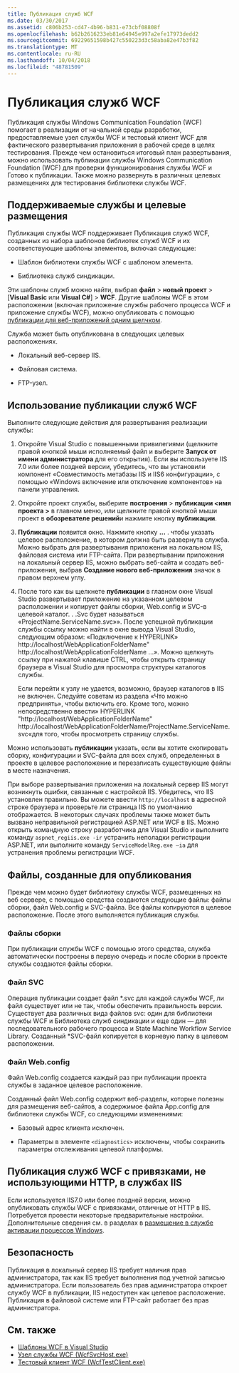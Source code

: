 ```yaml
---
title: Публикация служб WCF
ms.date: 03/30/2017
ms.assetid: c806b253-cd47-4b96-b831-e73cbf08808f
ms.openlocfilehash: b62b2616233eb81e64945e997a2efe17973dedd2
ms.sourcegitcommit: 69229651598b427c550223d3c58aba82e47b3f82
ms.translationtype: MT
ms.contentlocale: ru-RU
ms.lasthandoff: 10/04/2018
ms.locfileid: "48781509"
---
```

# <a name="wcf-service-publishing"></a>Публикация служб WCF

Публикация службы Windows Communication Foundation (WCF) помогает в реализации от начальной среды разработки, предоставляемые узел службы WCF и тестовый клиент WCF для фактического развертывания приложения в рабочей среде в целях тестирования. Прежде чем остановиться итоговый план развертывания, можно использовать публикации службы Windows Communication Foundation (WCF) для проверки функционирования службы WCF и Готово к публикации. Также можно развернуть в различных целевых размещениях для тестирования библиотеки службы WCF.

## <a name="supported-services-and-target-locations"></a>Поддерживаемые службы и целевые размещения

Публикация службы WCF поддерживает Публикация служб WCF, созданных из набора шаблонов библиотек служб WCF и их соответствующие шаблоны элементов, включая следующие:

-   Шаблон библиотеки службы WCF с шаблоном элемента.

-   Библиотека служб синдикации.

Эти шаблоны служб можно найти, выбрав **файл** > **новый проект** > [**Visual Basic** или **Visual C#**] > **WCF**. Другие шаблоны WCF в этом расположении (включая приложение службы рабочего процесса WCF и приложение службы WCF), можно опубликовать с помощью [публикации для веб-приложений одним щелчком](https://msdn.microsoft.com/library/dd465337\(v=vs.110\).aspx).

Служба может быть опубликована в следующих целевых расположениях.

-   Локальный веб-сервер IIS.

-   Файловая система.

-   FTP-узел.

## <a name="using-wcf-service-publishing"></a>Использование публикации служб WCF

Выполните следующие действия для развертывания реализации службы:

1.  Откройте Visual Studio с повышенными привилегиями (щелкните правой кнопкой мыши исполняемый файл и выберите **Запуск от имени администратора** для его открытия).  Если вы используете IIS 7.0 или более поздней версии, убедитесь, что вы установили компонент «Совместимость метабазы IIS и IIS6 конфигурации», с помощью «Windows включение или отключение компонентов» на панели управления.

2.  Откройте проект службы, выберите **построения** > **публикации \<имя проекта >** в главном меню, или щелкните правой кнопкой мыши проект в **обозревателе решений**и нажмите кнопку **публикации**.

3.  **Публикации** появится окно. Нажмите кнопку **...** . чтобы указать целевое расположение, в котором должна быть развернута служба. Можно выбрать для развертывания приложения на локальном IIS, файловая система или FTP-сайта. При развертывании приложения на локальный сервер IIS, можно выбрать веб-сайта и создать веб-приложения, выбрав **Создание нового веб-приложения** значок в правом верхнем углу.

4.  После того как вы щелкнете **публикации** в главном окне Visual Studio развертывает приложение на указанном целевом расположении и копирует файлы сборки, Web.config и SVC-в целевой каталог. . .Svc будет называться «ProjectName.ServiceName.svc»». После успешной публикации службы ссылку можно найти в окне вывода Visual Studio, следующим образом: «Подключение к HYPERLINK» http://localhost/WebApplicationFolderName" http://localhost/WebApplicationFolderName ...». Можно щелкнуть ссылку при нажатой клавише CTRL, чтобы открыть страницу браузера в Visual Studio для просмотра структуры каталогов службы.

     Если перейти к узлу не удается, возможно, браузер каталогов в IIS не включен. Следуйте советам из раздела «Что можно предпринять», чтобы включить его. Кроме того, можно непосредственно ввести» HYPERLINK "http://localhost/WebApplicationFolderName" http://localhost/WebApplicationFolderName/ProjectName.ServiceName.svc«для того, чтобы просмотреть страницу службы.

Можно использовать **публикации** указать, если вы хотите скопировать сборку, конфигурации и SVC-файла для всех служб, определенных в проекте в целевое расположение и перезаписать существующие файлы в месте назначения.

При выборе развертывания приложения на локальный сервер IIS могут возникнуть ошибки, связанные с настройкой IIS. Убедитесь, что IIS установлен правильно. Вы можете ввести `http://localhost` в адресной строке браузера и проверьте ли страница IIS по умолчанию отображается. В некоторых случаях проблемы также может быть вызвано неправильной регистрацией ASP.NET или WCF в IIS. Можно открыть командную строку разработчика для Visual Studio и выполните команду `aspnet_regiis.exe -ir` устранить неполадки регистрации ASP.NET, или выполните команду `ServiceModelReg.exe –ia` для устранения проблемы регистрации WCF.

## <a name="files-generated-for-publishing"></a>Файлы, созданные для опубликования
 Прежде чем можно будет библиотеку службы WCF, размещенных на веб сервере, с помощью средства создаются следующие файлы: файлы сборки, файл Web.config и SVC-файла. Все файлы копируются в целевое расположение. После этого выполняется публикация службы.

### <a name="assembly-files"></a>Файлы сборки
 При публикации службы WCF с помощью этого средства, служба автоматически построены в первую очередь и после сборки в проекте службы создаются файлы сборки.

### <a name="svc-file"></a>Файл SVC
 Операция публикации создает файл *.svc для каждой службы WCF, ли файл существует или не так, чтобы обеспечить правильность версии. Существует два различных вида файлов svc: один для библиотеки службы WCF и Библиотека служб синдикации и еще один — для последовательного рабочего процесса и State Machine Workflow Service Library. Созданный \*SVC-файл копируется в корневую папку в целевом расположении.

### <a name="webconfig-file"></a>Файл Web.config
 Файл Web.config создается каждый раз при публикации проекта службы в заданное целевое расположение.

 Созданный файл Web.config содержит веб-разделы, которые полезны для размещения веб-сайтов, а содержимое файла App.config для библиотеки службы WCF, со следующими изменениями:

-   Базовый адрес клиента исключен.

-   Параметры в элементе `<diagnostics>` исключены, чтобы сохранить параметры отслеживания целевой платформы.

## <a name="publishing-wcf-services-with-non-http-bindings-to-iis"></a>Публикация служб WCF с привязками, не использующими HTTP, в службах IIS
 Если используется IIS7.0 или более поздней версии, можно опубликовать службы WCF с привязками, отличные от HTTP в IIS. Потребуется провести некоторые предварительные настройки. Дополнительные сведения см. в разделах в [размещение в службе активации процессов Windows](../../../docs/framework/wcf/feature-details/hosting-in-windows-process-activation-service.md).

## <a name="security"></a>Безопасность
 Публикация в локальный сервер IIS требует наличия прав администратора, так как IIS требует выполнения под учетной записью администратора. Если пользователь без прав администратора откроет службу WCF в публикации, IIS недоступен как целевое расположение. Публикация в файловой системе или FTP-сайт работает без прав администратора.

## <a name="see-also"></a>См. также

- [Шаблоны WCF в Visual Studio](../../../docs/framework/wcf/wcf-vs-templates.md)
- [Узел службы WCF (WcfSvcHost.exe)](../../../docs/framework/wcf/wcf-service-host-wcfsvchost-exe.md)
- [Тестовый клиент WCF (WcfTestClient.exe)](../../../docs/framework/wcf/wcf-test-client-wcftestclient-exe.md)